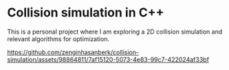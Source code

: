 # Collision simulation in C++

This is a personal project where I am exploring a 2D collision simulation and relevant algorithms for optimization.

https://github.com/zenginhasanberk/collision-simulation/assets/98864811/7af15120-5073-4e83-99c7-422024af33bf

